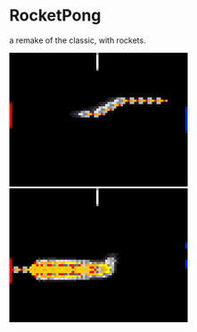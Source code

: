 # RocketPong
a remake of the classic, with rockets.

![Screenshot](https://raw.githubusercontent.com/lowagner/bitbox-rocketpong/master/rocket1.png)
![Screenshot](https://raw.githubusercontent.com/lowagner/bitbox-rocketpong/master/rocket2.png)
